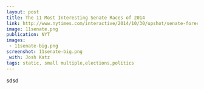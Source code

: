 ```yaml
---
layout: post
title: The 11 Most Interesting Senate Races of 2014
link: http://www.nytimes.com/interactive/2014/10/30/upshot/senate-forecast-comparisons.html
image: 11senate.png
publication: NYT
images:
 - 11senate-big.png
screenshot: 11senate-big.png
_with: Josh Katz
tags: static, small multiple,elections,politics
---
```


sdsd